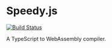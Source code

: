 # Speedy.js

[![Build Status](https://travis-ci.com/MichaReiser/speedy.js.svg?token=zNrpU9MqErk5Uafzosnz&branch=master)](https://travis-ci.com/MichaReiser/speedy.js)

A TypeScript to WebAssembly compiler.
